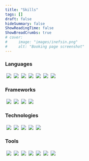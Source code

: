 ```yaml
---
title: "Skills"
tags: []
draft: false
hideSummary: false
ShowReadingTime: false
ShowBreadCrumbs: true
# cover:
#     image: "images/inefsin.png"
#     alt: "Booking page screenshot"
---
```


### Languages

<div style="display: flex; flex-direction: row; flex-wrap: wrap">
    <img id="go" style="margin: 0.25rem" src="https://img.shields.io/badge/Go-00ADD8?style=for-the-badge&logo=go&logoColor=white" />
    <img id="typescript" style="margin: 0.25rem" src="https://img.shields.io/badge/TypeScript-007ACC?style=for-the-badge&logo=typescript&logoColor=white" /> 
    <img id="javascript" style="margin: 0.25rem" src="https://img.shields.io/badge/JavaScript-F7DF1E?style=for-the-badge&logo=javascript&logoColor=black" /> 
    <img id="java" style="margin: 0.25rem" src="https://img.shields.io/badge/Java-ED8B00?style=for-the-badge&logo=java&logoColor=white" /> 
    <img id="python" style="margin: 0.25rem" src="https://img.shields.io/badge/Python-3776AB?style=for-the-badge&logo=python&logoColor=white" />
    <img id="csharp" style="margin: 0.25rem" src="https://img.shields.io/badge/C%23-239120?style=for-the-badge&logo=c-sharp&logoColor=white" /> 
    <img id="c" style="margin: 0.25rem" src="https://img.shields.io/badge/C-00599C?style=for-the-badge&logo=c&logoColor=white" /> 
</div>

### Frameworks

<div style="display: flex; flex-direction: row; flex-wrap: wrap">
    <img id="angular" style="margin: 0.25rem" src="https://img.shields.io/badge/Angular-E23237?style=for-the-badge&logo=angular&logoColor=white" />
    <img id="serverless" style="margin: 0.25rem" src="https://img.shields.io/badge/Serverless-FD5750?style=for-the-badge&logo=Serverless&logoColor=white" />
    <img id="node" style="margin: 0.25rem" src="https://img.shields.io/badge/Node.js-339933?style=for-the-badge&logo=nodedotjs&logoColor=white" /> 
    <img id="nativescript" style="margin: 0.25rem" src="https://img.shields.io/badge/Nativescript-3655FF?style=for-the-badge&logo=Nativescript&logoColor=white" />
</div>

### Technologies

<div style="display: flex; flex-direction: row; flex-wrap: wrap">
    <img id="aws" style="margin: 0.25rem" src="https://img.shields.io/badge/Amazon_AWS-232F3E?style=for-the-badge&logo=amazonaws&logoColor=white" />
    <img id="google" style="margin: 0.25rem" src="https://img.shields.io/badge/Google_Cloud-4285F4?style=for-the-badge&logo=google-cloud&logoColor=white" />
    <img id="git" style="margin: 0.25rem" src="https://img.shields.io/badge/Git-F05032?style=for-the-badge&logo=git&logoColor=white" />
    <img id="mongodb" style="margin: 0.25rem" src="https://img.shields.io/badge/MongoDB-4EA94B?style=for-the-badge&logo=mongodb&logoColor=white" />
    <img id="mysql" style="margin: 0.25rem" src="https://img.shields.io/badge/MySQL-00000F?style=for-the-badge&logo=mysql&logoColor=white" />
</div>

### Tools

<div style="display: flex; flex-direction: row; flex-wrap: wrap">
    <img id="vscode" style="margin: 0.25rem" src="https://img.shields.io/badge/Visual_Studio_Code-0078D4?style=for-the-badge&logo=visual%20studio%20code&logoColor=white" />
    <img id="travis" style="margin: 0.25rem" src="https://img.shields.io/badge/travis_CI-3EAAAF?style=for-the-badge&logo=travisci&logoColor=white" />
    <img id="github" style="margin: 0.25rem" src="https://img.shields.io/badge/GitHub-100000?style=for-the-badge&logo=github&logoColor=white" />
    <img id="bitbucket" style="margin: 0.25rem" src="https://img.shields.io/badge/Bitbucket-330F63?style=for-the-badge&logo=bitbucket&logoColor=white" />
    <img id="linux" style="margin: 0.25rem" src="https://img.shields.io/badge/Linux-FCC624?style=for-the-badge&logo=linux&logoColor=black" />
    <img id="postman" style="margin: 0.25rem" src="https://img.shields.io/badge/Postman-FF6C37?style=for-the-badge&logo=Postman&logoColor=white" />
    <img id="latex" style="margin: 0.25rem" src="https://img.shields.io/badge/LaTeX-47A141?style=for-the-badge&logo=LaTeX&logoColor=white" />
</div>
